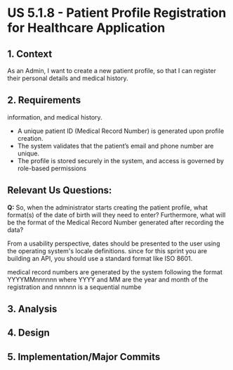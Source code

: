 # US 5.1.8 - Patient Profile Registration for Healthcare Application

## 1. Context

As an Admin, I want to create a new patient profile, so that I can register their personal details and medical history.

## 2. Requirements

information, and medical history.
- A unique patient ID (Medical Record Number) is generated upon profile creation.
- The system validates that the patient’s email and phone number are unique.
- The profile is stored securely in the system, and access is governed by role-based permissions


## Relevant Us Questions:

**Q:**  So, when the administrator starts creating the patient profile, what format(s) of the date of birth will they need to enter? Furthermore, what will be the format of the Medical Record Number generated after recording the data?


From a usability perspective, dates should be presented to the user using the operating system's locale definitions. since for this sprint you are building an API, you should use a standard format like ISO 8601.

medical record numbers are generated by the system following the format YYYYMMnnnnnn where YYYY and MM are the year and month of the registration and nnnnnn is a sequential numbe

## 3. Analysis


## 4. Design



## 5. Implementation/Major Commits

